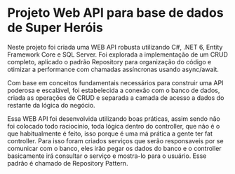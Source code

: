 # Projeto Web API para base de dados de Super Heróis

Neste projeto foi criada uma WEB API robusta utilizando C#, .NET 6, Entity Framework Core e SQL Server. Foi explorada a implementação de um CRUD completo, aplicado o padrão Repository para organização do código e otimizar a performance com chamadas assíncronas usando async/await.

Com base em conceitos fundamentais necessários para construir uma API poderosa e escalável, foi estabelecida a conexão com o banco de dados, criada as operações de CRUD e separada a camada de acesso a dados do restante da lógica do negócio.

Essa WEB API foi desenvolvida utilizando boas práticas, assim sendo não foi colocado todo raciocínio, toda lógica dentro do controller, que não é o que habitualmente é feito, isso porque é uma má prática a gente ter fat controller. Para isso foram criados serviços que serão responsaveis por se comunicar com o banco, eles irão pegar os dados do banco e o controller basicamente irá consultar o serviço e mostra-lo para o usuário. Esse padrão é chamado de Repository Pattern.
